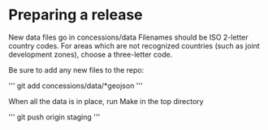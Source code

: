 
# Preparing a release

New data files go in concessions/data
Filenames should be ISO 2-letter country codes.
For areas which are not recognized countries (such as joint development zones), choose a three-letter code.

Be sure to add any new files to the repo:

'''
git add concessions/data/*geojson
'''

When all the data is in place, run Make in the top directory

'''
git push origin staging
'''
